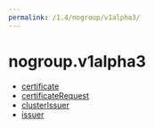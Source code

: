 ```yaml
---
permalink: /1.4/nogroup/v1alpha3/
---
```


# nogroup.v1alpha3



* [certificate](certificate.md)
* [certificateRequest](certificateRequest.md)
* [clusterIssuer](clusterIssuer.md)
* [issuer](issuer.md)